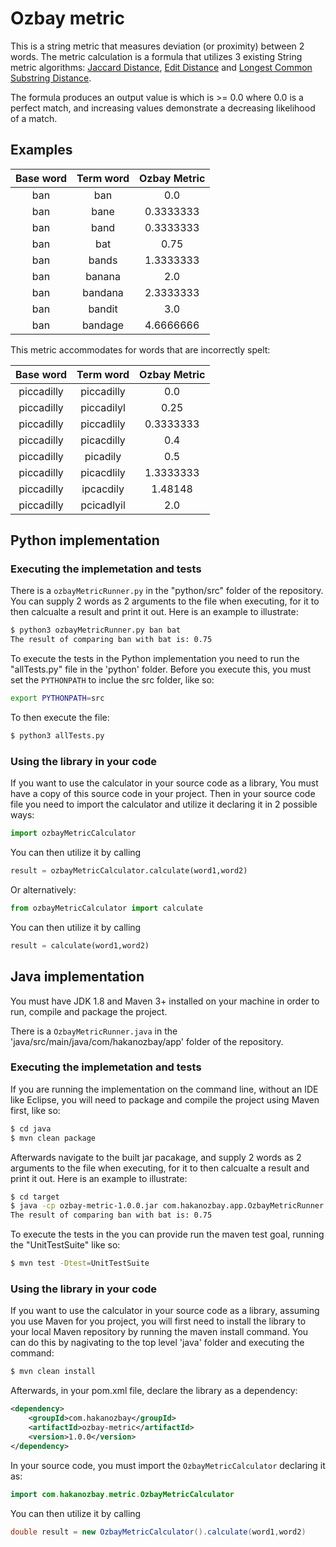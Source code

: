 # Ozbay metric

This is a string metric that measures deviation (or proximity) between 2 words. The metric calculation is a formula that utilizes 3 existing String metric algorithms: [Jaccard Distance][], [Edit Distance][] and [Longest Common Substring Distance][].

The formula produces an output value is which is >= 0.0 where 0.0 is a perfect match, and increasing values demonstrate a decreasing likelihood of a match.

## Examples
| Base word | Term word | Ozbay Metric |
|:---------:|:---------:|:------------:|
|ban|ban|0.0|  
|ban|bane|0.3333333|
|ban|band|0.3333333|
|ban|bat|0.75|  
|ban|bands|1.3333333|
|ban|banana|2.0|
|ban|bandana|2.3333333|
|ban|bandit|3.0|
|ban|bandage|4.6666666|


This metric accommodates for words that are incorrectly spelt:


| Base word | Term word | Ozbay Metric |
|:---------:|:---------:|:------------:|
|piccadilly|piccadilly|0.0|
|piccadilly|piccadilyl|0.25|
|piccadilly|piccadlily|0.3333333|
|piccadilly|picacdilly|0.4|
|piccadilly|picadily|0.5|
|piccadilly|picacdlily|1.3333333|
|piccadilly|ipcacdily|1.48148|
|piccadilly|pcicadlyil|2.0|


## Python implementation

### Executing the implemetation and tests

There is a ``` ozbayMetricRunner.py ``` in the "python/src" folder of the repository. You can supply 2 words as 2 arguments to the file when executing, for it to then calcualte a result and print it out. Here is an example to illustrate:

```bash
$ python3 ozbayMetricRunner.py ban bat
The result of comparing ban with bat is: 0.75
```

To execute the tests in the Python implementation you need to run the "allTests.py" file in the 'python' folder.
Before you execute this, you must set the ``` PYTHONPATH ``` to inclue the src folder, like so:

```bash
export PYTHONPATH=src
```

To then execute the file:

```bash
$ python3 allTests.py
```

### Using the library in your code

If you want to use the calculator in your source code as a library, You must have a copy of this source code in your project. Then in your source code file you need to import the calculator and utilize it declaring it in 2 possible ways:

```python
import ozbayMetricCalculator
```

You can then utilize it by calling 
```python
result = ozbayMetricCalculator.calculate(word1,word2)
```

Or alternatively:

```python
from ozbayMetricCalculator import calculate 
```

You can then utilize it by calling 
```python
result = calculate(word1,word2)
```

## Java implementation

You must have JDK 1.8 and Maven 3+ installed on your machine in order to run, compile and package the project.

There is a ``` OzbayMetricRunner.java ``` in the 'java/src/main/java/com/hakanozbay/app' folder of the repository. 

### Executing the implemetation and tests

If you are running the implementation on the command line, without an IDE like Eclipse, you will need to package and compile the project using Maven first, like so:

```bash
$ cd java
$ mvn clean package
```

Afterwards navigate to the built jar pacakage, and supply 2 words as 2 arguments to the file when executing, for it to then calcualte a result and print it out. Here is an example to illustrate:

```bash
$ cd target
$ java -cp ozbay-metric-1.0.0.jar com.hakanozbay.app.OzbayMetricRunner ban bat
The result of comparing ban with bat is: 0.75
```

To execute the tests in the you can provide run the maven test goal, running the "UnitTestSuite" like so:

```bash
$ mvn test -Dtest=UnitTestSuite
```

### Using the library in your code

If you want to use the calculator in your source code as a library, assuming you use Maven for you project, you will first need to install the library to your local Maven repository by running the maven install command. You can do this by nagivating to the top level 'java' folder and executing the command:

```bash
$ mvn clean install
```

Afterwards, in your pom.xml file, declare the library as a dependency:

```xml
<dependency>
	<groupId>com.hakanozbay</groupId>
	<artifactId>ozbay-metric</artifactId>
	<version>1.0.0</version>
</dependency>
```

In your source code, you must import the ``` OzbayMetricCalculator ``` declaring it as:

```java
import com.hakanozbay.metric.OzbayMetricCalculator 
```

You can then utilize it by calling 
```java
double result = new OzbayMetricCalculator().calculate(word1,word2)
```


[Jaccard Distance]: https://en.wikipedia.org/wiki/Jaccard_index
[Edit Distance]: https://en.wikipedia.org/wiki/Edit_distance
[Longest Common Substring Distance]: https://en.wikipedia.org/wiki/Longest_common_substring_problem 